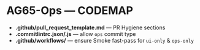 # AG65-Ops — CODEMAP
- **.github/pull_request_template.md** — PR Hygiene sections
- **.commitlintrc.json/.js** — allow `ops` commit type
- **.github/workflows/** — ensure Smoke fast-pass for `ui-only` & `ops-only`
